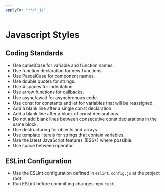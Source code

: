 ```yaml
---
applyTo: "**/*.js"
---
```

# Javascript Styles

## Coding Standards

- Use camelCase for variable and function names.
- Use function declaration for new functions.
- Use PascalCase for component names.
- Use double quotes for strings.
- Use 4 spaces for indentation.
- Use arrow functions for callbacks.
- Use async/await for asynchronous code.
- Use const for constants and let for variables that will be reassigned.
- Add a blank line after a single const declaration.
- Add a blank line after a block of const declarations.
- Do not add blank lines between consecutive const declarations in the same block.
- Use destructuring for objects and arrays.
- Use template literals for strings that contain variables.
- Use the latest JavaScript features (ES6+) where possible.
- Use space between operator.

## ESLint Configuration

- Use the ESLint configuration defined in `eslint.config.js` at the project root
- Run ESLint before committing changes: `npm test`.

